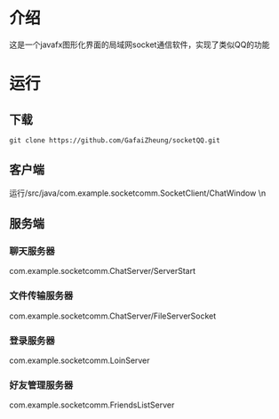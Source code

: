# 介绍
这是一个javafx图形化界面的局域网socket通信软件，实现了类似QQ的功能
# 运行
## 下载
`git clone https://github.com/GafaiZheung/socketQQ.git`
## 客户端
运行/src/java/com.example.socketcomm.SocketClient/ChatWindow \n

## 服务端
### 聊天服务器
com.example.socketcomm.ChatServer/ServerStart

### 文件传输服务器
com.example.socketcomm.ChatServer/FileServerSocket

### 登录服务器
com.example.socketcomm.LoinServer

### 好友管理服务器
com.example.socketcomm.FriendsListServer
